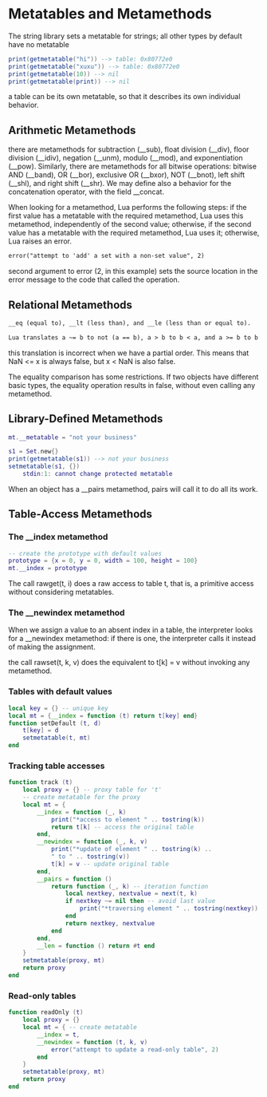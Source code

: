 # Metatables and Metamethods #

The string library sets a metatable for strings; all other types by default have no metatable

```lua
print(getmetatable("hi")) --> table: 0x80772e0
print(getmetatable("xuxu")) --> table: 0x80772e0
print(getmetatable(10)) --> nil
print(getmetatable(print)) --> nil
```

a table can be its own metatable, so that it describes its own individual behavior.

## Arithmetic Metamethods ##

there are metamethods for subtraction (__sub), float division (__div), floor division (__idiv), negation (__unm), modulo (__mod), and exponentiation (__pow). Similarly, there are metamethods for all bitwise operations: bitwise AND (__band), OR (__bor), exclusive OR (__bxor), NOT (__bnot), left shift (__shl), and right shift (__shr). We may define also a behavior for the concatenation operator, with the field __concat.

When looking for a metamethod, Lua performs the following steps: if the first value has a metatable with the required metamethod, Lua uses this metamethod, independently of the second value; otherwise, if the second value has a metatable with the required metamethod, Lua uses it; otherwise, Lua raises an error.

```markdown
error("attempt to 'add' a set with a non-set value", 2)
```

second argument to error (2, in this example) sets the source location in the error message to the code that called the operation.

## Relational Metamethods ##

```markdown
__eq (equal to), __lt (less than), and __le (less than or equal to).
```

```markdown
Lua translates a ~= b to not (a == b), a > b to b < a, and a >= b to b <= a.
```

this translation is incorrect when we have a partial order. This means that NaN <= x is always false, but x < NaN is also false.

The equality comparison has some restrictions. If two objects have different basic types, the equality operation results in false, without even calling any metamethod.

## Library-Defined Metamethods ##

```lua
mt.__metatable = "not your business"

s1 = Set.new{}
print(getmetatable(s1)) --> not your business
setmetatable(s1, {})
    stdin:1: cannot change protected metatable
```

When an object has a __pairs metamethod, pairs will
call it to do all its work.

## Table-Access Metamethods ##

### The __index metamethod ###

```lua
-- create the prototype with default values
prototype = {x = 0, y = 0, width = 100, height = 100}
mt.__index = prototype
```

The call rawget(t, i) does a raw access to table t, that is, a primitive access without considering metatables.

### The __newindex metamethod ###

When we assign a value to an absent index in a table, the interpreter looks for a __newindex metamethod: if there is one, the interpreter calls it instead of making the assignment.

the call rawset(t, k, v) does the equivalent to t[k] = v without invoking any metamethod.

### Tables with default values ###

```lua
local key = {} -- unique key
local mt = {__index = function (t) return t[key] end}
function setDefault (t, d)
    t[key] = d
    setmetatable(t, mt)
end
```

### Tracking table accesses ###

```lua
function track (t)
    local proxy = {} -- proxy table for 't'
    -- create metatable for the proxy
    local mt = {
        __index = function (_, k)
            print("*access to element " .. tostring(k))
            return t[k] -- access the original table
        end,
        __newindex = function (_, k, v)
            print("*update of element " .. tostring(k) ..
            " to " .. tostring(v))
            t[k] = v -- update original table
        end,
        __pairs = function ()
            return function (_, k) -- iteration function
                local nextkey, nextvalue = next(t, k)
                if nextkey ~= nil then -- avoid last value
                    print("*traversing element " .. tostring(nextkey))
                end
                return nextkey, nextvalue
            end
        end,
        __len = function () return #t end
    }
    setmetatable(proxy, mt)
    return proxy
end
```

### Read-only tables ##

```lua
function readOnly (t)
    local proxy = {}
    local mt = { -- create metatable
        __index = t,
        __newindex = function (t, k, v)
            error("attempt to update a read-only table", 2)
        end
    }
    setmetatable(proxy, mt)
    return proxy
end
```
